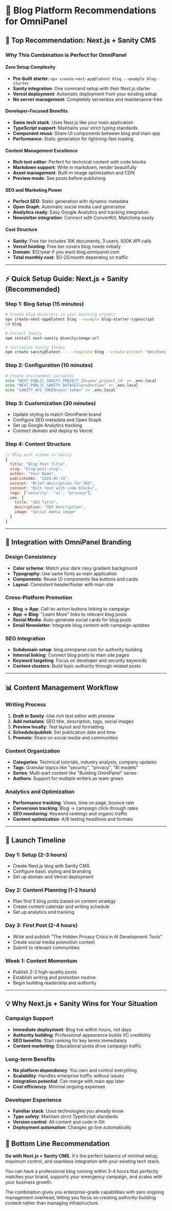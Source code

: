 # 📝 Blog Platform Recommendations for OmniPanel

## 🎯 **Top Recommendation: Next.js + Sanity CMS**

### **Why This Combination is Perfect for OmniPanel**

#### **Zero Setup Complexity**
- **Pre-built starter**: `npx create-next-app@latest blog --example blog-starter`
- **Sanity integration**: One command setup with their Next.js starter
- **Vercel deployment**: Automatic deployment from your existing setup
- **No server management**: Completely serverless and maintenance-free

#### **Developer-Focused Benefits**
- **Same tech stack**: Uses Next.js like your main application
- **TypeScript support**: Maintains your strict typing standards
- **Component reuse**: Share UI components between blog and main app
- **Performance**: Static generation for lightning-fast loading

#### **Content Management Excellence**
- **Rich text editor**: Perfect for technical content with code blocks
- **Markdown support**: Write in markdown, render beautifully
- **Asset management**: Built-in image optimization and CDN
- **Preview mode**: See posts before publishing

#### **SEO and Marketing Power**
- **Perfect SEO**: Static generation with dynamic metadata
- **Open Graph**: Automatic social media card generation
- **Analytics ready**: Easy Google Analytics and tracking integration
- **Newsletter integration**: Connect with ConvertKit, Mailchimp easily

#### **Cost Structure**
- **Sanity**: Free tier includes 10K documents, 3 users, 500K API calls
- **Vercel hosting**: Free tier covers blog needs initially
- **Domain**: $12/year if you want blog.omnipanel.com
- **Total monthly cost**: $0-25/month depending on traffic

---

## ⚡ **Quick Setup Guide: Next.js + Sanity (Recommended)**

### **Step 1: Blog Setup (15 minutes)**
```bash
# Create blog directory in your existing project
npx create-next-app@latest blog --example blog-starter-typescript
cd blog

# Install Sanity
npm install next-sanity @sanity/image-url

# Initialize Sanity Studio
npm create sanity@latest -- --template blog --create-project "OmniPanel Blog" --dataset production
```

### **Step 2: Configuration (10 minutes)**
```bash
# Create environment variables
echo "NEXT_PUBLIC_SANITY_PROJECT_ID=your_project_id" >> .env.local
echo "NEXT_PUBLIC_SANITY_DATASET=production" >> .env.local
echo "SANITY_API_TOKEN=your_token" >> .env.local
```

### **Step 3: Customization (30 minutes)**
- Update styling to match OmniPanel brand
- Configure SEO metadata and Open Graph
- Set up Google Analytics tracking
- Connect domain and deploy to Vercel

### **Step 4: Content Structure**
```javascript
// Blog post schema in Sanity
{
  title: "Blog Post Title",
  slug: "blog-post-slug",
  author: "Your Name",
  publishedAt: "2024-01-15",
  excerpt: "Brief description for SEO",
  content: "Rich text with code blocks",
  tags: ["security", "ai", "privacy"],
  seo: {
    title: "SEO Title",
    description: "SEO Description",
    image: "Social media image"
  }
}
```

---

## 🎨 **Integration with OmniPanel Branding**

### **Design Consistency**
- **Color scheme**: Match your dark navy gradient background
- **Typography**: Use same fonts as main application  
- **Components**: Reuse UI components like buttons and cards
- **Layout**: Consistent header/footer with main site

### **Cross-Platform Promotion**
- **Blog → App**: Call-to-action buttons linking to campaign
- **App → Blog**: "Learn More" links to relevant blog posts
- **Social Media**: Auto-generate social cards for blog posts
- **Email Newsletter**: Integrate blog content with campaign updates

### **SEO Integration**
- **Subdomain setup**: blog.omnipanel.com for authority building
- **Internal linking**: Connect blog posts to main site pages
- **Keyword targeting**: Focus on developer and security keywords
- **Content clusters**: Build topic authority through related posts

---

## 📊 **Content Management Workflow**

### **Writing Process**
1. **Draft in Sanity**: Use rich text editor with preview
2. **Add metadata**: SEO title, description, tags, social images
3. **Preview locally**: Test layout and formatting
4. **Schedule/publish**: Set publication date and time
5. **Promote**: Share on social media and communities

### **Content Organization**
- **Categories**: Technical tutorials, industry analysis, company updates
- **Tags**: Granular topics like "security", "privacy", "AI models"
- **Series**: Multi-part content like "Building OmniPanel" series
- **Authors**: Support for multiple writers as team grows

### **Analytics and Optimization**
- **Performance tracking**: Views, time on page, bounce rate
- **Conversion tracking**: Blog → campaign click-through rates
- **SEO monitoring**: Keyword rankings and organic traffic
- **Content optimization**: A/B testing headlines and formats

---

## 🚀 **Launch Timeline**

### **Day 1: Setup (2-3 hours)**
- Create Next.js blog with Sanity CMS
- Configure basic styling and branding
- Set up domain and Vercel deployment

### **Day 2: Content Planning (1-2 hours)**
- Plan first 5 blog posts based on content strategy
- Create content calendar and writing schedule
- Set up analytics and tracking

### **Day 3: First Post (2-4 hours)**
- Write and publish "The Hidden Privacy Crisis in AI Development Tools"
- Create social media promotion content
- Submit to relevant communities

### **Week 1: Content Momentum**
- Publish 2-3 high-quality posts
- Establish writing and promotion routine
- Begin building readership and authority

---

## 💡 **Why Next.js + Sanity Wins for Your Situation**

### **Campaign Support**
- **Immediate deployment**: Blog live within hours, not days
- **Authority building**: Professional appearance builds VC credibility
- **SEO benefits**: Start ranking for key terms immediately
- **Content marketing**: Educational posts drive campaign traffic

### **Long-term Benefits**
- **No platform dependency**: You own and control everything
- **Scalability**: Handles enterprise traffic without issues
- **Integration potential**: Can merge with main app later
- **Cost efficiency**: Minimal ongoing expenses

### **Developer Experience**
- **Familiar stack**: Uses technologies you already know
- **Type safety**: Maintain strict TypeScript standards
- **Version control**: All content and code in Git
- **Deployment automation**: Changes go live automatically

## 🎯 **Bottom Line Recommendation**

**Go with Next.js + Sanity CMS.** It's the perfect balance of minimal setup, maximum control, and seamless integration with your existing tech stack.

You can have a professional blog running within 3-4 hours that perfectly matches your brand, supports your emergency campaign, and scales with your business growth.

The combination gives you enterprise-grade capabilities with zero ongoing management overhead, letting you focus on creating authority-building content rather than managing infrastructure.